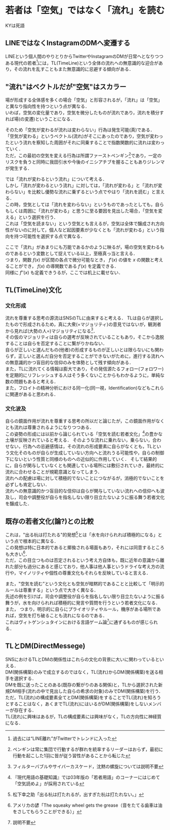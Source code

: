 # 若者は「空気」ではなく「流れ」を読む

KYは死語

## LINEではなくInstagramのDMへ変遷する

LINEという個人間のやりとりからTwitterやInstagramのDMが日常へとなりつつある現代の若者[^news]には，TL(TimeLine)という全体の流れへの無意識的な迎合があり，その流れを乱すこともまた無意識的に忌避する傾向がある．

[^news]: 過去には“LINE離れ”がTwitterでトレンドに入った

## "流れ"はベクトルだが"空気"はスカラー

場が形成する全体感を多くの場合「空気」と形容されるが，「流れ」は「空気」と異なり指向性を持つという点が異なる．  
いわば，空気の変化量であり，空気を微分したものが流れであり，流れを積分すれば場(の変遷)ということになる．  

そのため「空気が変わるが流れは変わらない」行為は発生可能(真)である．  
「空気が変わる」というベクトル(流れ)がそこにあったのであり，空気が変わったという流れを察知した周囲がそれに同乗することで指数関数的に流れは変わっていく．  
ただ，この最初の空気を変える行為は所謂ファーストペンギン[^penguin]であり，一定のリスクを負うと同時に我田引水や今後のイニシアチブを握ることもありジレンマが発生する．  

では「流れが変わるという流れ」について考える．  
しかし「流れが変わるという流れ」に対しては，「流れが変わる」と「流れが変わらない」を比較し優勢な流れに乗ずるという点でやはり「流れを読む」と言える．  
この時，空気としては「流れを変わらない」というものであったとしても，自らもしくは周囲に「流れが変わる」と思うに至る要因を見出した場合，「空気を変える」という選択を行う．  
これは「空気を読まない」という空気とも言えるが，空気は全体で醸成され方向性がないのに対して，個人など起因要素が少なくとも「流れが変わる」という指向を持つ可能性を選択する点で異なる．  

ここで「流れ」があまりにも万能であるかのように映るが，場の空気を変わるものであるという変数として捉えている以上，至極真っ当と言える．  
つまり，関数 $f(x)$ が区間の各点で微分可能なとき， $f'(x)$ の値を $x$ の関数と考えることができ， $f(x)$ の導関数である $f'(x)$ を定義できる．  
同様に $f''(x)$ も定義できうるが，ここでは机上に載せない．

[^penguin]: ペンギンは常に集団で行動するが群れを統率するリーダーはおらず，最初に行動を起こした1羽に皆が従う習性があることから転じた

## TL(TimeLine)文化

### 文化形成

流れを尊重する思考の源流はSNSのTLに由来すると考える．
TLは自らが選択したもので形成されるため，真に大衆(=マジョリティ)の意見ではないが，観測者から見れば(大勢の人=)マジョリティになる[^filter]．  
その仮のマジョリティは自らの選考が反映されていることもあり，そこから逸脱することは自らを否定することに繋がりかねない．  
自らが正しいと選んだもの(他者)の形成するものが正しいとは限らないにも関わらず，正しいと選んだ自分を否定することができないがために，進行する流れへの無意識的かつ盲目的な信仰のみを体勢として残す傾向がある．  
また，TLに流れてくる情報は膨大であり，その発信源たるフォロー(フォロワー)を定期的にリフレッシュする人はそう多くないことからもわかるように，単純な数の問題もあると考える．  
また，フロイトの精神分析における同一化(同一視，Identification)などもこれらに関連があると思われる．  

[^filter]: フィルターバブルやサイバーカスケード，沈黙の螺旋については説明不要

### 文化波及

自らの鏡面作用が流れを尊重する思考の所以だと論じたが，この鏡面作用がなくとも流れは尊重されるようになりつつある．  
この姿勢の形成には以前から論じられている「空気を読む若者文化」[^yomu]の豊かな土壌が反映されていると考える．
そのような流れに乗れない，乗らない，合わせない，行為への忌避感情は，その流れの形成要素に自らがなくとも，TLという文化そのものが自らが生成していない方向へと流れうる可能性や，自らの制御下にないという性質と同様のものへの近似的に作用していく．
そして結果的に，自らが関与していなくとも関連している場所には敷衍されていき，最終的に流れに合わせることが規範意識となってしまう．  
流れへの配慮は場に対して積極的でないことにつながるが，消極的でないことを必ずしも肯定しない．  
流れへの無意識的かつ盲目的な信仰は自らが関与していない流れへの信仰へも波及し，司会や調整役が自らを指名しない限り目立たないように振る舞う若者文化を醸成した．  

[^yomu]: 『現代用語の基礎知識』では03年版の「若者用語」のコーナーにはじめて「空気読めよ」が採用されている

## 既存の若者文化(論?)との比較

これは，"出る杭は打たれる"的発想[^panasonic]とは「水を向けられれば積極的になる」という点で根本的に異なる．  
この発想は特に日本的であると揶揄される場面もあり，それには同意するところも大きい[^america]．  
ただ，この目立つものは否定されるという考え方自体も，既に近年の意識から離れた部分も過分にあると感じており，他人事は他人事というドライな考え方の流行や，マイノリティや個性の尊重文化もそれらを反映していると言える．

また，"空気を読む"という文化とも空気が暗黙的であることと比較して「明示的ルールは尊重する」という点で大きく異なる．  
先述の例を引けば，司会や調整役が自らを指名しない限り目立たないように振る舞うが，水を向けられれば積極的に発言や質問を行うという若者文化になる．  
また，
つまり，明示的に自らにプライオリティやルール，機序がある場所であれば，空気を打ち破ることも流れになるのである．  
これはヴィトゲンシュタインにおける言語ゲーム論[^game]に通ずるものが感じられる．

[^panasonic]: 松下幸之助「出る杭は打たれるが，出すぎた杭は打たれない。」

[^america]: アメリカの諺「The squeaky wheel gets the grease（音をたてる歯車は油をさしてもらうことができる）」

[^game]: 説明不要

## TLとDM(DirectMessege)

SNSにおけるTLとDMの関係性はこれらの文化の背景に大いに関わっているといえる．  
DM(関係構築)のみで成立するのではなく，TL(流れ)からDM(関係構築)を送る相手を選択する．  
DMを既に送ったことのある(既存の繋がりのある関係)と，TLから選択された新規DM相手(流れの中で見出した自らの希求の対象)のみでDM(関係構築)を行う．  
ただ，TL(流れ)の構成要素全てとDM(関係構築)をすることでTL(流れ)を知ろうとすることはなく，あくまでTL(流れ)にはいるがDM(関係構築)をしないメンバーが存在する．  
TL(流れ)に興味はあるが，TLの構成要素には興味がなく，TLの方向性に神経質になる．  

